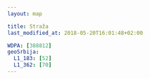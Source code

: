 ```yaml
---
layout: map

title: Straža
last_modified_at: 2018-05-20T16:01:48+02:00

WDPA: [388812]
geoSrbija:
  L1_183: [52]
  L1_362: [70]
---
```

